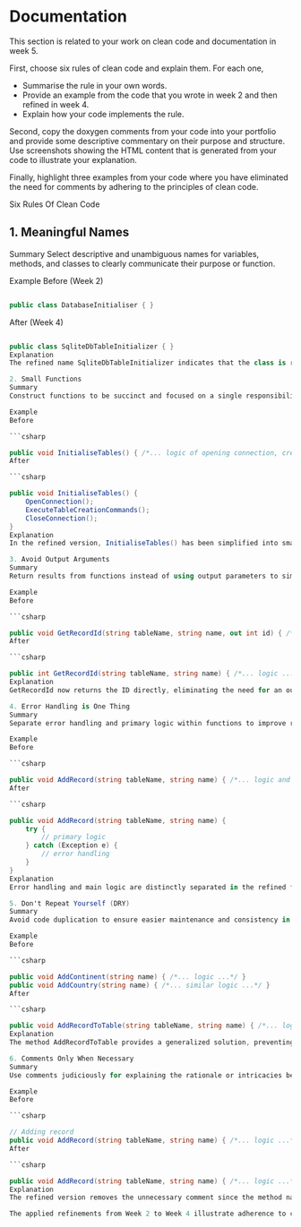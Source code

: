 # Documentation

This section is related to your work on clean code and documentation in week 5.

First, choose six rules of clean code and explain them. For each one,

* Summarise the rule in your own words.
* Provide an example from the code that you wrote in week 2 and then refined in week 4.
* Explain how your code implements the rule. 

Second, copy the doxygen comments from your code into your portfolio and provide some 
descriptive commentary on their purpose and structure. Use screenshots showing the HTML 
content that is generated from your code to illustrate your explanation.

Finally, highlight three examples from your code where you have eliminated the need
for comments by adhering to the principles of clean code.
 
Six Rules Of Clean Code

<h2> 1. Meaningful Names </h2>
Summary
Select descriptive and unambiguous names for variables, methods, and classes to clearly communicate their purpose or function.

Example
Before (Week 2)

```csharp

public class DatabaseInitialiser { }

```

After (Week 4)

```csharp

public class SqliteDbTableInitializer { }
Explanation
The refined name SqliteDbTableInitializer indicates that the class is related to initializing tables in an SQLite database, providing more explicit information than DatabaseInitialiser.

2. Small Functions
Summary
Construct functions to be succinct and focused on a single responsibility to enhance readability.

Example
Before

```csharp

public void InitialiseTables() { /*... logic of opening connection, creating tables, and closing connection ...*/ }
After

```csharp

public void InitialiseTables() {
    OpenConnection();
    ExecuteTableCreationCommands();
    CloseConnection();
}
Explanation
In the refined version, InitialiseTables() has been simplified into smaller functions, each performing a single operation, adhering to the principle of small functions.

3. Avoid Output Arguments
Summary
Return results from functions instead of using output parameters to simplify function usage and avoid unexpected side effects.

Example
Before

```csharp

public void GetRecordId(string tableName, string name, out int id) { /*... logic ...*/ }
After

```csharp

public int GetRecordId(string tableName, string name) { /*... logic ...*/ }
Explanation
GetRecordId now returns the ID directly, eliminating the need for an output parameter and enhancing clarity.

4. Error Handling is One Thing
Summary
Separate error handling and primary logic within functions to improve readability and maintainability.

Example
Before

```csharp

public void AddRecord(string tableName, string name) { /*... logic and error handling...*/ }
After

```csharp

public void AddRecord(string tableName, string name) {
    try {
        // primary logic
    } catch (Exception e) {
        // error handling
    }
}
Explanation
Error handling and main logic are distinctly separated in the refined function, adhering to the principle that a function should address error handling as a singular concern.

5. Don't Repeat Yourself (DRY)
Summary
Avoid code duplication to ensure easier maintenance and consistency in logic application.

Example
Before

```csharp

public void AddContinent(string name) { /*... logic ...*/ }
public void AddCountry(string name) { /*... similar logic ...*/ }
After

```csharp

public void AddRecordToTable(string tableName, string name) { /*... logic ...*/ }
Explanation
The method AddRecordToTable provides a generalized solution, preventing repetitive logic and ensuring a single point of modification.

6. Comments Only When Necessary
Summary
Use comments judiciously for explaining the rationale or intricacies behind a code segment, not to describe what it does.

Example
Before

```csharp

// Adding record
public void AddRecord(string tableName, string name) { /*... logic ...*/ }
After

```csharp

public void AddRecord(string tableName, string name) { /*... logic ...*/ }
Explanation
The refined version removes the unnecessary comment since the method name AddRecord is already descriptive, adhering to the principle that code should be self-documenting when possible.

The applied refinements from Week 2 to Week 4 illustrate adherence to clean coding principles, enhancing the readability, maintainability, and overall quality of the code.
